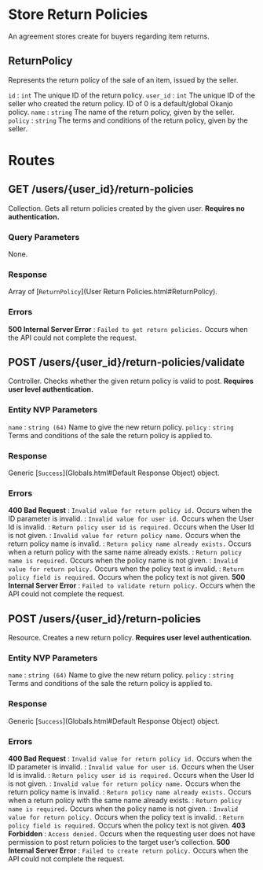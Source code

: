 # Store Return Policies

An agreement stores create for buyers regarding item returns.

## ReturnPolicy

Represents the return policy of the sale of an item, issued by the seller.

`id`
:   `int`  The unique ID of the return policy.
`user_id`
:   `int`  The unique ID of the seller who created the return policy. ID of 0 is a default/global Okanjo policy.
`name`
:   `string`  The name of the return policy, given by the seller.
`policy`
:   `string`  The terms and conditions of the return policy, given by the seller.


# Routes

## GET /users/{user_id}/return-policies

Collection. Gets all return policies created by the given user. **Requires no authentication.**

### Query Parameters

None.

### Response

Array of [`ReturnPolicy`](User Return Policies.html#ReturnPolicy).

### Errors

**500 Internal Server Error**
:   `Failed to get return policies.` Occurs when the API could not complete the request.


## POST /users/{user_id}/return-policies/validate

Controller. Checks whether the given return policy is valid to post. **Requires user level authentication.**

### Entity NVP Parameters

`name`
:   `string (64)` Name to give the new return policy.
`policy`
:   `string` Terms and conditions of the sale the return policy is applied to.


### Response

Generic [`Success`](Globals.html#Default Response Object) object.

### Errors

**400 Bad Request**
:   `Invalid value for return policy id.` Occurs when the ID parameter is invalid.
:   `Invalid value for user id.` Occurs when the User Id is invalid.
:   `Return policy user id is required.` Occurs when the User Id is not given.
:   `Invalid value for return policy name.` Occurs when the return policy name is invalid.
:   `Return policy name already exists.` Occurs when a return policy with the same name already exists.
:   `Return policy name is required.` Occurs when the policy name is not given.
:   `Invalid value for return policy.` Occurs when the policy text is invalid.
:   `Return policy field is required.` Occurs when the policy text is not given.
**500 Internal Server Error**
:   `Failed to validate return policy.` Occurs when the API could not complete the request.



## POST /users/{user_id}/return-policies

Resource. Creates a new return policy. **Requires user level authentication.**

### Entity NVP Parameters

`name`
:   `string (64)` Name to give the new return policy.
`policy`
:   `string` Terms and conditions of the sale the return policy is applied to.


### Response

Generic [`Success`](Globals.html#Default Response Object) object.

### Errors

**400 Bad Request**
:   `Invalid value for return policy id.` Occurs when the ID parameter is invalid.
:   `Invalid value for user id.` Occurs when the User Id is invalid.
:   `Return policy user id is required.` Occurs when the User Id is not given.
:   `Invalid value for return policy name.` Occurs when the return policy name is invalid.
:   `Return policy name already exists.` Occurs when a return policy with the same name already exists.
:   `Return policy name is required.` Occurs when the policy name is not given.
:   `Invalid value for return policy.` Occurs when the policy text is invalid.
:   `Return policy field is required.` Occurs when the policy text is not given.
**403 Forbidden**
:   `Access denied.` Occurs when the requesting user does not have permission to post return policies to the target user’s collection.
**500 Internal Server Error**
:   `Failed to create return policy.` Occurs when the API could not complete the request.

